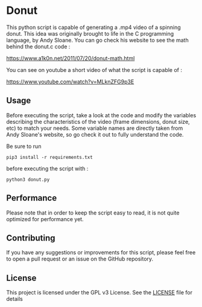 # Donut

This python script is capable of generating a .mp4 video of a spinning donut.
This idea was originally brought to life in the C programming language, by Andy Sloane.
You can go check his website to see the math behind the donut.c code :

https://www.a1k0n.net/2011/07/20/donut-math.html

You can see on youtube a short video of what the script is capable of :

https://www.youtube.com/watch?v=MLknZFG9p3E


## Usage

Before executing the script, take a look at the code and modify the variables describing the characteristics of the video (frame dimensions, donut size, etc) to match your needs. Some variable names are directly taken from Andy Sloane's website, so go check it out to fully understand the code.

Be sure to run

```
pip3 install -r requirements.txt
```

before executing the script with :

```
python3 donut.py
```

## Performance

Please note that in order to keep the script easy to read, it is not quite optimized for performance yet.

## Contributing

If you have any suggestions or improvements for this script, please feel free to open a pull request or an issue on the GitHub repository.

## License

This project is licensed under the GPL v3 License. See the [LICENSE](LICENSE) file for details
